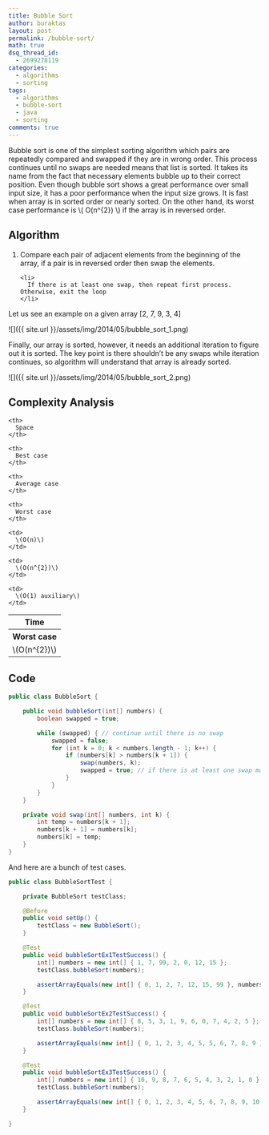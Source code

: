 ```yaml
---
title: Bubble Sort
author: buraktas
layout: post
permalink: /bubble-sort/
math: true
dsq_thread_id:
  - 2699278119
categories:
  - algorithms
  - sorting
tags:
  - algorithms
  - bubble-sort
  - java
  - sorting
comments: true
---
```

Bubble sort is one of the simplest sorting algorithm which pairs are repeatedly compared and swapped if they are in wrong order. This process continues until no swaps are needed means that list is sorted. It takes its name from the fact that necessary elements bubble up to their correct position. Even though bubble sort shows a great performance over small input size, it has a poor performance when the input size grows. It is fast when array is in sorted order or nearly sorted. On the other hand, its worst case performance is \\( O(n^{2}) \\) if the array is in reversed order.

<!--more-->

<h2> Algorithm </h2>

<div>
  <ol>
    <li>
      Compare each pair of adjacent elements from the beginning of the array, if a pair is in reversed order then swap the elements.
    </li>

    <li>
      If there is at least one swap, then repeat first process. Otherwise, exit the loop
    </li>
  </ol>
</div>

Let us see an example on a given array [2, 7, 9, 3, 4]

![]({{ site.url }}/assets/img/2014/05/bubble_sort_1.png)

Finally, our array is sorted, however, it needs an additional iteration to figure out it is sorted. The key point is there shouldn&#8217;t be any swaps while iteration continues, so algorithm will understand that array is already sorted.

![]({{ site.url }}/assets/img/2014/05/bubble_sort_2.png)

<h2> Complexity Analysis </h2>

<table class="TFtable">
  <tr>
    <th colspan="3">
      Time
    </th>

    <th>
      Space
    </th>
  </tr>

  <tr>
    <th>
      Worst case
    </th>

    <th>
      Best case
    </th>

    <th>
      Average case
    </th>

    <th>
      Worst case
    </th>
  </tr>

  <tr>
    <td>
      \(O(n^{2})\)
    </td>

    <td>
      \(O(n)\)
    </td>

    <td>
      \(O(n^{2})\)
    </td>

    <td>
      \(O(1) auxiliary\)
    </td>
  </tr>
</table>

<h2> Code </h2>

```java
public class BubbleSort {

    public void bubbleSort(int[] numbers) {
        boolean swapped = true;

        while (swapped) { // continue until there is no swap
            swapped = false;
            for (int k = 0; k < numbers.length - 1; k++) {
                if (numbers[k] > numbers[k + 1]) {
                    swap(numbers, k);
                    swapped = true; // if there is at least one swap make swapped true
                }
            }
        }
    }

    private void swap(int[] numbers, int k) {
        int temp = numbers[k + 1];
        numbers[k + 1] = numbers[k];
        numbers[k] = temp;
    }
}
```

And here are a bunch of test cases.

```java
public class BubbleSortTest {

    private BubbleSort testClass;

    @Before
    public void setUp() {
        testClass = new BubbleSort();
    }

    @Test
    public void bubbleSortEx1TestSuccess() {
        int[] numbers = new int[] { 1, 7, 99, 2, 0, 12, 15 };
        testClass.bubbleSort(numbers);

        assertArrayEquals(new int[] { 0, 1, 2, 7, 12, 15, 99 }, numbers);
    }

    @Test
    public void bubbleSortEx2TestSuccess() {
        int[] numbers = new int[] { 8, 5, 3, 1, 9, 6, 0, 7, 4, 2, 5 };
        testClass.bubbleSort(numbers);

        assertArrayEquals(new int[] { 0, 1, 2, 3, 4, 5, 5, 6, 7, 8, 9 }, numbers);
    }

    @Test
    public void bubbleSortEx3TestSuccess() {
        int[] numbers = new int[] { 10, 9, 8, 7, 6, 5, 4, 3, 2, 1, 0 };
        testClass.bubbleSort(numbers);

        assertArrayEquals(new int[] { 0, 1, 2, 3, 4, 5, 6, 7, 8, 9, 10 }, numbers);
    }

}
```
